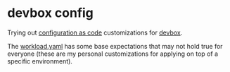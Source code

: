 # devbox config

Trying out [configuration as code](https://techcommunity.microsoft.com/blog/azuredevcommunityblog/accelerate-developer-onboarding-with-the-configuration-as-code-customization-in-/4062416) customizations for [devbox](https://devbox.microsoft.com).

The [workload.yaml](workload.yaml) has some base expectations that may not hold true for everyone (these are my personal customizations for applying on top of a specific environment).
